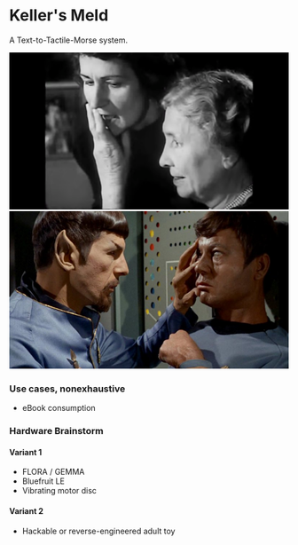 # Keller's Meld
A Text-to-Tactile-Morse system.

![keller's](https://github.com/boneitis/kellersmeld/raw/master/keller.png)
![meld](https://github.com/boneitis/kellersmeld/raw/master/meld.jpg)

### Use cases, nonexhaustive
* eBook consumption

### Hardware Brainstorm

#### Variant 1
* FLORA / GEMMA
* Bluefruit LE
* Vibrating motor disc

#### Variant 2
* Hackable or reverse-engineered adult toy

